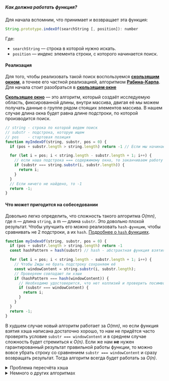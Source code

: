 ##### Как должна работать функция?

Для начала вспомним, что принимает и возвращает эта функция:

```js
String.prototype.indexOf(searchString [, position]): number
```

Где:
- `searchString` — строка в которой нужно искать.
- `position` — индекс элемента строки, с которого начинается поиск.

#### Реализация

Для того, чтобы реализовать такой поиск воспользуемся [**скользящим окном**](https://wiki.loginom.ru/articles/windowing-method.html), а точнее его частной реализацией, алгоритмом [**Рабина-Карпа**](https://ru.wikipedia.org/wiki/%D0%90%D0%BB%D0%B3%D0%BE%D1%80%D0%B8%D1%82%D0%BC_%D0%A0%D0%B0%D0%B1%D0%B8%D0%BD%D0%B0_%E2%80%94_%D0%9A%D0%B0%D1%80%D0%BF%D0%B0). Для начала стоит разобраться в [**скользящем окне**](https://wiki.loginom.ru/articles/windowing-method.html)

[**Скользящее окно**](https://wiki.loginom.ru/articles/windowing-method.html) — это алгоритм, который создаёт исследуемую область, фиксированной длины, внутри массива, двигая её мы можем получать данные о группе рядом стоящих элементов массива. В нашем случае длина окна будет равна длине подстроки, по которой производится поиск.


```js
// string - строка по которой ведем поиск
// substr - подстрока, которую ищем
// pos    - стартовая позиция
function myIndexOf(string, substr, pos = 0) {
  if (pos + substr.length > string.length) return -1 // Если мы начинаем с позции большей чем длина строки, то поиск смысла не имеет

  for (let i = pos; i < string.length - substr.length + 1; i++) {
    // если наша подстрока === содержимому окна, то заканчиваем работу и возвращаем index
    if (substr === string.substr(i, substr.length)) {
      return i;
    }
  }
  // Если ничего не найдено, то -1
  return -1;
}
```

#### Что может пригодится на собеседовании

Довольно легко определить, что сложность такого алгоритма _O(mn)_, где n — длина `string`, а m — длина `substr`. Это довольно плохой результат. Чтобы улучшить его можно реализовать `hash-функцию`, чтобы сравнивать не 2 подстроки, а их `hash`. [Подробнее о `hash` функциях](https://ru.wikipedia.org/wiki/%D0%A5%D0%B5%D1%88-%D1%84%D1%83%D0%BD%D0%BA%D1%86%D0%B8%D1%8F).

```js
function myIndexOf(string, substr, pos = 0) {
  if (pos + substr.length > string.length) return -1
  const hashPattern = hash(substr) // hash - абстрактная функция взятия хэша, тут я не буду приводить пример её реализации

  for (let i = pos; i < string.length - substr.length + 1; i++) {
    // Чтобы 2жды не брать подстроку сохраняем её
    const windowContent = string.substr(i, substr.length);
    // Проверяем совпадают ли хэши
    if (hashPattern === hash(windowContent)) {
      // Необходимо удостоверится, что нет коллизий и проверить посимвольное совпадение
      if (substr === windowContent) {
        return i;
      }
    }
  }
  return -1;
}
```

В худшем случае новый алгоритм работает за _O(mn)_, но если функция взятия хэша написана достаточно хорошо, то нам не придётся часто проверять условие `substr === windowContent` и в среднем случае сложность будет стремиться к _O(n)_. Если же нам **не** нужен гарантированный результат правильной работы функции, то можно вовсе убрать строку со сравнением `substr === windowContent` и сразу возвращать результат. Тогда алгоритм всегда будет работать за _O(n)_.

<details>
  <summary>Проблема пересчёта хэша</summary>

  Если присмотреться к коду, то можно заметить, что при пересчёте хеш-значения подстроки затрачивается время O(m), и, так как это делается в каждом цикле, алгоритм будет затрачивать время _O(mn)_, то есть такое же, какое тратят и наиболее простые алгоритмы. Метод решения данной проблемы состоит в предположении того, что переменная hashPattern уже содержит хеш-значение подстроки. Если использовать его для подсчёта следующего хеш-значения за постоянное время, тогда проблема будет решена.

</details>

<details>
  <summary>Немного о других алгоритмах</summary>

  Существует также множество других алгоритмов, которые гарантированно делают поиск _O(n)_, к примеру, один из таких алгоритмов используется в движке браузера **V8**, однако, они сложнее и о них мало кто знает, так что если вы не сидите на собеседовании на должность преподавателя Алгоритмов, то вам вряд ли они пригодятся. Для ознакомления предоставлю несколько из таких:

  1. [Поиск подстроки в строке с помощью Z-функции за _O(n)_](https://ru.wikipedia.org/wiki/Z-%D1%84%D1%83%D0%BD%D0%BA%D1%86%D0%B8%D1%8F)
  1. [Алгоритм Бойера — Мура за _O(nm)_](https://ru.wikipedia.org/wiki/%D0%90%D0%BB%D0%B3%D0%BE%D1%80%D0%B8%D1%82%D0%BC_%D0%91%D0%BE%D0%B9%D0%B5%D1%80%D0%B0_%E2%80%94_%D0%9C%D1%83%D1%80%D0%B0)
  1. [Реализация с помощью суффиксного массива за _O(nlogm)_](https://ru.wikipedia.org/wiki/%D0%A1%D1%83%D1%84%D1%84%D0%B8%D0%BA%D1%81%D0%BD%D1%8B%D0%B9_%D0%BC%D0%B0%D1%81%D1%81%D0%B8%D0%B2)
  1. [Реализация с помощью суффиксного дерева за _O(n)_](https://ru.wikipedia.org/wiki/%D0%A1%D1%83%D1%84%D1%84%D0%B8%D0%BA%D1%81%D0%BD%D0%BE%D0%B5_%D0%B4%D0%B5%D1%80%D0%B5%D0%B2%D0%BE)

</details>
